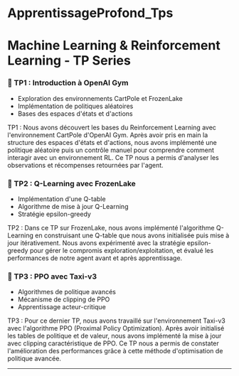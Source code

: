# ApprentissageProfond_Tps
# Machine Learning & Reinforcement Learning - TP Series



### 🔹 TP1 : Introduction à OpenAI Gym
- Exploration des environnements CartPole et FrozenLake
- Implémentation de politiques aléatoires
- Bases des espaces d'états et d'actions

TP1 : Nous avons découvert les bases du Reinforcement Learning avec l'environnement CartPole d'OpenAI Gym. Après avoir pris en main la structure des espaces d'états et d'actions, nous avons implémenté une politique aléatoire puis un contrôle manuel pour comprendre comment interagir avec un environnement RL. Ce TP nous a permis d'analyser les observations et récompenses retournées par l'agent.


### 🔹 TP2 : Q-Learning avec FrozenLake
- Implémentation d'une Q-table
- Algorithme de mise à jour Q-Learning
- Stratégie epsilon-greedy


TP2 : Dans ce TP sur FrozenLake, nous avons implémenté l'algorithme Q-Learning en construisant une Q-table que nous avons initialisée puis mise à jour itérativement. Nous avons expérimenté avec la stratégie epsilon-greedy pour gérer le compromis exploration/exploitation, et évalué les performances de notre agent avant et après apprentissage.


### 🔹 TP3 : PPO avec Taxi-v3
- Algorithmes de politique avancés
- Mécanisme de clipping de PPO
- Apprentissage acteur-critique


TP3 : Pour ce dernier TP, nous avons travaillé sur l'environnement Taxi-v3 avec l'algorithme PPO (Proximal Policy Optimization). Après avoir initialisé les tables de politique et de valeur, nous avons implémenté la mise à jour avec clipping caractéristique de PPO. Ce TP nous a permis de constater l'amélioration des performances grâce à cette méthode d'optimisation de politique avancée.
  

---
